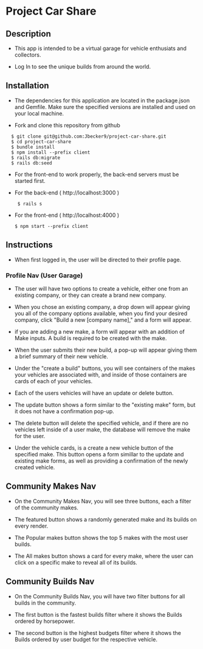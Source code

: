 # Project Car Share

## Description

  - This app is intended to be a virtual garage for vehicle enthusiats and collectors. 

  - Log In to see the unique builds from around the world.


## Installation

  - The dependencies for this application are located in the package.json and Gemfile. Make sure the specified versions are installed and used on your local machine.

  - Fork and clone this repository from github
  ```console
    $ git clone git@github.com:Jbecker9/project-car-share.git
    $ cd project-car-share
    $ bundle install
    $ npm install --prefix client
    $ rails db:migrate
    $ rails db:seed
  ```
  - For the front-end to work properly, the back-end servers must be started first.

  - For the back-end ( http://localhost:3000 )
    ```console
     $ rails s
    ```
  
  - For the front-end ( http://localhost:4000 )
    ```console
    $ npm start --prefix client
    ```

## Instructions

  - When first logged in, the user will be directed to their profile page.


### Profile Nav (User Garage)

  - The user will have two options to create a vehicle, either one from an existing company, or they can create a brand new company.

  - When you chose an existing company, a drop down will appear giving you all of the company options available, when you find your desired company, click "Build a new [company name]," and a form will appear.

  - if you are adding a new make, a form will appear with an addition of Make inputs. A build is required to be created with the make.

  - When the user submits their new build, a pop-up will appear giving them a brief summary of their new vehicle.

  - Under the "create a build" buttons, you will see containers of the makes your vehicles are associated with, and inside of those containers are cards of each of your vehicles.

  - Each of the users vehicles will have an update or delete button. 
  
  - The update button shows a form similar to the "existing make" form, but it does not have a confirmation pop-up.

  - The delete button will delete the specified vehicle, and if there are no vehicles left inside of a user make, the database will remove the make for the user.

  - Under the vehicle cards, is a create a new vehicle button of the specified make. This button opens a form simillar to the update and existing make forms, as well as providing a confirmation of the newly created vehicle.


  ## Community Makes Nav

  - On the Community Makes Nav, you will see three buttons, each a filter of the community makes. 

  - The featured button shows a randomly generated make and its builds on every render.

  - The Popular makes button shows the top 5 makes with the most user builds.

  - The All makes button shows a card for every make, where the user can click on a specific make to reveal all of its builds.


  ## Community Builds Nav

  - On the Community Builds Nav, you will have two filter buttons for all builds in the community.

  - The first button is the fastest builds filter where it shows the Builds ordered by horsepower.

  - The second button is the highest budgets filter where it  shows the Builds ordered by user budget for the respective vehicle.